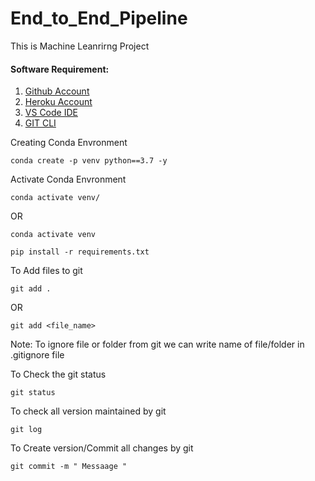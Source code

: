 # End_to_End_Pipeline
This is Machine Leanrirng Project

#### Software Requirement:

1. [Github Account](https://github.com/)
2. [Heroku Account](https://dashboard.heroku.com/)
3. [VS Code IDE](https://code.visualstudio.com/Download)
4. [GIT CLI](https://git-scm.com/downloads)

Creating Conda Envronment
```
conda create -p venv python==3.7 -y

```

Activate Conda Envronment
```
conda activate venv/

```

OR 

```
conda activate venv

```

```
pip install -r requirements.txt

```

To Add files to git
```
git add .
```

OR
```
git add <file_name>
```
Note: To ignore file or folder from git we can write name of file/folder in .gitignore file

To Check the git status
```
git status
```

To check all version maintained by git
```
git log
```
To Create version/Commit all changes by git
```
git commit -m " Messaage "
```

